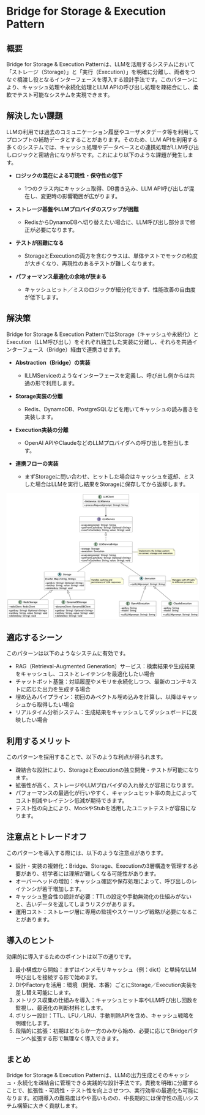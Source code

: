 # Bridge for Storage & Execution Pattern

## 概要

Bridge for Storage & Execution Patternは、LLMを活用するシステムにおいて「ストレージ（Storage）」と「実行（Execution）」を明確に分離し、両者をつなぐ橋渡し役となるインターフェースを導入する設計手法です。このパターンにより、キャッシュ処理や永続化処理とLLM APIの呼び出し処理を疎結合にし、柔軟でテスト可能なシステムを実現できます。

## 解決したい課題

LLMの利用では過去のコミュニケーション履歴やユーザメタデータ等を利用してプロンプトの補助データとすることがあります。そのため、LLM APIを利用する多くのシステムでは、キャッシュ処理やデータベースとの連携処理がLLM呼び出しロジックと密結合になりがちです。これにより以下のような課題が発生します。

- **ロジックの混在による可読性・保守性の低下**
   - 1つのクラス内にキャッシュ取得、DB書き込み、LLM API呼び出しが混在し、変更時の影響範囲が広がります。

- **ストレージ基盤やLLMプロバイダのスワップが困難**
   - RedisからDynamoDBへ切り替えたい場合に、LLM呼び出し部分まで修正が必要になります。

- **テストが困難になる**
   - StorageとExecutionの両方を含むクラスは、単体テストでモックの粒度が大きくなり、再現性のあるテストが難しくなります。

- **パフォーマンス最適化の余地が狭まる**
   - キャッシュヒット／ミスのロジックが細分化できず、性能改善の自由度が低下します。

## 解決策

Bridge for Storage & Execution PatternではStorage（キャッシュや永続化）とExecution（LLM呼び出し）をそれぞれ独立した実装に分離し、それらを共通インターフェース（Bridge）経由で連携させます。

- **Abstraction（Bridge）の実装**
   - ILLMServiceのようなインターフェースを定義し、呼び出し側からは共通の形で利用します。

- **Storage実装の分離**
   - Redis、DynamoDB、PostgreSQLなどを用いてキャッシュの読み書きを実装します。

- **Execution実装の分離**
   - OpenAI APIやClaudeなどのLLMプロバイダへの呼び出しを担当します。

- **連携フローの実装**
   - まずStorageに問い合わせ、ヒットした場合はキャッシュを返却、ミスした場合はLLMを実行し結果をStorageに保存してから返却します。

![img](uml/images/bridge_for_storage_and_execution_pattern.png)

## 適応するシーン

このパターンは以下のようなシステムに有効です。

- RAG（Retrieval-Augmented Generation）サービス：検索結果や生成結果をキャッシュし、コストとレイテンシを最適化したい場合
- チャットボット基盤：対話履歴やメモリを永続化しつつ、最新のコンテキストに応じた出力を生成する場合
- 埋め込みパイプライン：初回のみベクトル埋め込みを計算し、以降はキャッシュから取得したい場合
- リアルタイム分析システム：生成結果をキャッシュしてダッシュボードに反映したい場合

## 利用するメリット

このパターンを採用することで、以下のような利点が得られます。

- 疎結合な設計により、StorageとExecutionの独立開発・テストが可能になります。
- 拡張性が高く、ストレージやLLMプロバイダの入れ替えが容易になります。
- パフォーマンスの最適化が行いやすく、キャッシュヒット率の向上によってコスト削減やレイテンシ低減が期待できます。
- テスト性の向上により、MockやStubを活用したユニットテストが容易になります。

## 注意点とトレードオフ

このパターンを導入する際には、以下のような注意点があります。

- 設計・実装の複雑化：Bridge、Storage、Executionの3層構造を管理する必要があり、初学者には理解が難しくなる可能性があります。
- オーバーヘッドの増加：キャッシュ確認や保存処理によって、呼び出しのレイテンシが若干増加します。
- キャッシュ整合性の設計が必要：TTLの設定や手動無効化の仕組みがないと、古いデータを返してしまうリスクがあります。
- 運用コスト：ストレージ層に専用の監視やスケーリング戦略が必要になることがあります。

## 導入のヒント

効果的に導入するためのポイントは以下の通りです。

1. 最小構成から開始：まずはインメモリキャッシュ（例：dict）と単純なLLM呼び出しを接続する形で始めます。
2. DIやFactoryを活用：環境（開発、本番）ごとにStorage／Execution実装を差し替え可能にします。
3. メトリクス収集の仕組みを導入：キャッシュヒット率やLLM呼び出し回数を監視し、最適化の判断材料とします。
4. ポリシー設計：TTL、LFU／LRU、手動削除APIを含め、キャッシュ戦略を明確化します。
5. 段階的に拡張：初期はどちらか一方のみから始め、必要に応じてBridgeパターンへ拡張する形で無理なく導入できます。

## まとめ

Bridge for Storage & Execution Patternは、LLMの出力生成とそのキャッシュ・永続化を疎結合に管理できる実践的な設計手法です。責務を明確に分離することで、拡張性・可読性・テスト性を向上させつつ、実行効率の最適化も可能になります。初期導入の難易度はやや高いものの、中長期的には保守性の高いシステム構築に大きく貢献します。
